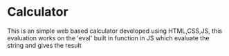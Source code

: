 # Calculator
This is an simple web based calculator developed using HTML,CSS,JS,
this evaluation works on the 'eval' built in function in JS which evaluate the string and gives the result
